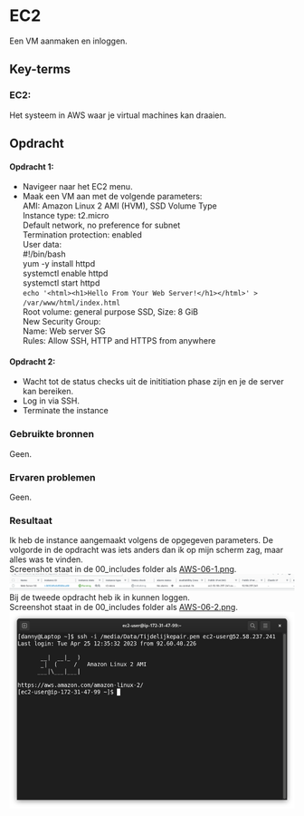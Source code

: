 # EC2
Een VM aanmaken en inloggen.

## Key-terms
### EC2:
Het systeem in AWS waar je virtual machines kan draaien.

## Opdracht
#### Opdracht 1:
- Navigeer naar het EC2 menu.
- Maak een VM aan met de volgende parameters:  
	AMI: Amazon Linux 2 AMI (HVM), SSD Volume Type  
    Instance type: t2.micro  
    Default network, no preference for subnet  
    Termination protection: enabled  
    User data:  
		#!/bin/bash  
		yum -y install httpd  
		systemctl enable httpd  
		systemctl start httpd  
		`echo '<html><h1>Hello From Your Web Server!</h1></html>' >   /var/www/html/index.html`  
		Root volume: general purpose SSD, Size: 8 GiB  
		New Security Group:    
		Name: Web server SG  
		 Rules: Allow SSH, HTTP and HTTPS from anywhere  
#### Opdracht 2:
- Wacht tot de status checks uit de inititiation phase zijn en je de server kan bereiken.
- Log in via SSH.
- Terminate the instance


### Gebruikte bronnen
Geen.

### Ervaren problemen
Geen.

### Resultaat
Ik heb de instance aangemaakt volgens de opgegeven parameters. De volgorde in de opdracht was iets anders dan ik op mijn scherm zag, maar alles was te vinden.  
Screenshot staat in de 00_includes folder als [AWS-06-1.png](/00_includes/AWS-06-1.png).  
![](/00_includes/AWS-06-1.png)  
Bij de tweede opdracht heb ik in kunnen loggen.  
Screenshot staat in de 00_includes folder als [AWS-06-2.png](/00_includes/AWS-06-2.png).  
![](/00_includes/AWS-06-2.png)
